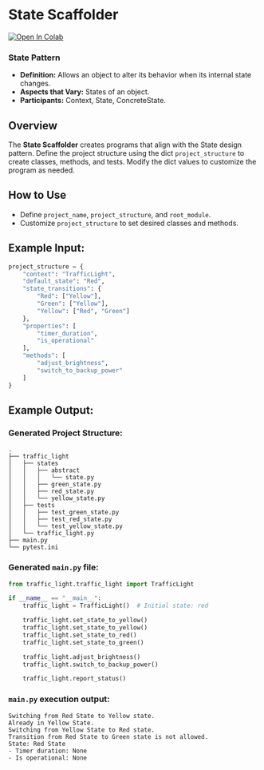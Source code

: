 # State Scaffolder

[![Open In Colab](https://colab.research.google.com/assets/colab-badge.svg)](https://colab.research.google.com/github/genarominetto/dict_to_pattern/blob/main/main.ipynb)


### State Pattern

- **Definition:** Allows an object to alter its behavior when its internal state changes.
- **Aspects that Vary:** States of an object.
- **Participants:** Context, State, ConcreteState.

## Overview

The **State Scaffolder** creates programs that align with the State design pattern. Define the project structure using the dict `project_structure` to create classes, methods, and tests. Modify the dict values to customize the program as needed.

## How to Use

- Define `project_name`, `project_structure`, and `root_module`.
- Customize `project_structure` to set desired classes and methods.

## Example Input:

```python
project_structure = {
    "context": "TrafficLight",
    "default_state": "Red",
    "state_transitions": {
        "Red": ["Yellow"],
        "Green": ["Yellow"],
        "Yellow": ["Red", "Green"]
    },
    "properties": [
        "timer_duration",
        "is_operational"
    ],
    "methods": [
        "adjust_brightness",
        "switch_to_backup_power"
    ]
}
```

## Example Output:

### Generated Project Structure:

```
.
├── traffic_light
│   ├── states
│   │   ├── abstract
│   │   │   └── state.py
│   │   ├── green_state.py
│   │   ├── red_state.py
│   │   └── yellow_state.py
│   ├── tests
│   │   ├── test_green_state.py
│   │   ├── test_red_state.py
│   │   └── test_yellow_state.py
│   └── traffic_light.py
├── main.py
└── pytest.ini
```

### Generated `main.py` file:

```python
from traffic_light.traffic_light import TrafficLight

if __name__ == "__main__":
    traffic_light = TrafficLight()  # Initial state: red

    traffic_light.set_state_to_yellow()
    traffic_light.set_state_to_yellow()
    traffic_light.set_state_to_red()
    traffic_light.set_state_to_green()

    traffic_light.adjust_brightness()
    traffic_light.switch_to_backup_power()

    traffic_light.report_status()
```

### `main.py` execution output:

```
Switching from Red State to Yellow state.
Already in Yellow State.
Switching from Yellow State to Red state.
Transition from Red State to Green state is not allowed.
State: Red State
- Timer duration: None
- Is operational: None
```
